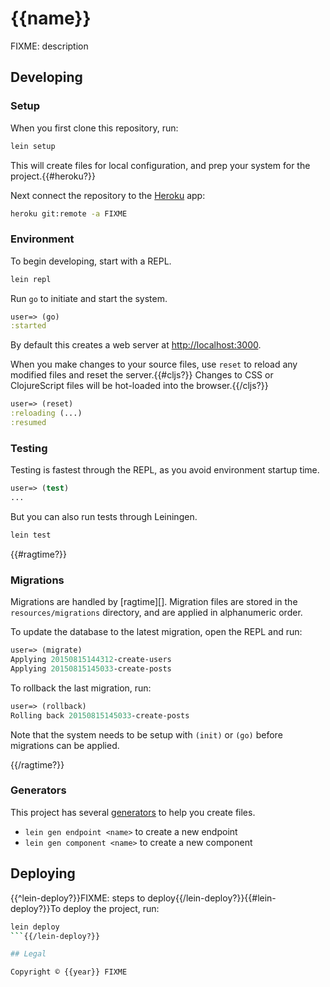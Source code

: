 # {{name}}

FIXME: description

## Developing

### Setup

When you first clone this repository, run:

```sh
lein setup
```

This will create files for local configuration, and prep your system
for the project.{{#heroku?}}

Next connect the repository to the [Heroku][] app:

```sh
heroku git:remote -a FIXME
```

[heroku]: https://www.heroku.com/{{/heroku?}}

### Environment

To begin developing, start with a REPL.

```sh
lein repl
```

Run `go` to initiate and start the system.

```clojure
user=> (go)
:started
```

By default this creates a web server at <http://localhost:3000>.

When you make changes to your source files, use `reset` to reload any
modified files and reset the server.{{#cljs?}} Changes to CSS or ClojureScript
files will be hot-loaded into the browser.{{/cljs?}}

```clojure
user=> (reset)
:reloading (...)
:resumed
```

### Testing

Testing is fastest through the REPL, as you avoid environment startup
time.

```clojure
user=> (test)
...
```

But you can also run tests through Leiningen.

```sh
lein test
```

{{#ragtime?}}
### Migrations

Migrations are handled by [ragtime][]. Migration files are stored in
the `resources/migrations` directory, and are applied in alphanumeric
order.

To update the database to the latest migration, open the REPL and run:

```clojure
user=> (migrate)
Applying 20150815144312-create-users
Applying 20150815145033-create-posts
```

To rollback the last migration, run:

```clojure
user=> (rollback)
Rolling back 20150815145033-create-posts
```

Note that the system needs to be setup with `(init)` or `(go)` before
migrations can be applied.

{{/ragtime?}}
### Generators

This project has several [generators][] to help you create files.

* `lein gen endpoint <name>` to create a new endpoint
* `lein gen component <name>` to create a new component

[generators]: https://github.com/weavejester/lein-generate

## Deploying

{{^lein-deploy?}}FIXME: steps to deploy{{/lein-deploy?}}{{#lein-deploy?}}To deploy the project, run:

```sh
lein deploy
```{{/lein-deploy?}}

## Legal

Copyright © {{year}} FIXME
